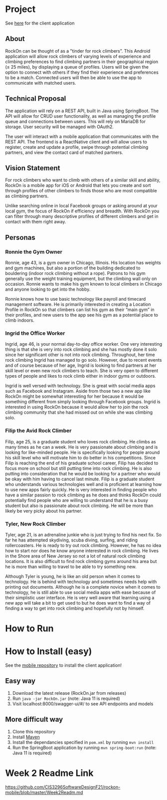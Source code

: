 # Project

See [here](https://github.com/CIS3296SoftwareDesignF21/rockon-mobile) for the client application

## About

RockOn can be thought of as a ”tinder for rock climbers”. This Android application will
allow rock climbers of varying levels of experience and climbing preferences to find climbing partners in their
geographical region (≤ 25 miles), by displaying a queue of profiles. Users will be given the option to connect
with others if they find their experience and preferences to be a match. Connected users will then be able
to use the app to communicate with matched users.

## Technical Proposal

The application will rely on a REST API, built in Java using SpringBoot. The API will allow for CRUD
user functionality, as well as managing the profile queue and connections between users. This will rely on
MariaDB for storage. User security will be managed with OAuth2.

The user will interact with a mobile application that communicates with the REST API. The frontend is a ReactNative client and
will allow users to register, create and update a profile, swipe through potential climbing partners, and view the contact card
of matched partners.

## Vision Statement

For rock climbers who want to climb with others of a similar skill and ability, RockOn is a mobile app for iOS or Android that lets you create and sort through profiles of other climbers to finds those who are most compatible as climbing partners.

Unlike searching online in local Facebook groups or asking around at your local gym, the focus of RockOn if efficiency and breadth. With RockOn you can filter through many descriptive profiles of different climbers and get in contact with them right away.

## Personas

### Ronnie the Gym Owner

Ronnie, age 43, is a gym owner in Chicago, Illinois. His location has weights and gym machines, but also a portion of the building dedicated to bouldering (indoor rock climbing without a rope). Patrons to his gym generally use the weight training equipment, but the climbing wall only on occasion. Ronnie wants to make his gym known to local climbers in Chicago and anyone looking to get into the hobby.

Ronnie knows how to use basic technology like payroll and timecard management software. He is primarily interested in creating a Location Profile in RockOn so that climbers can list his gym as their “main gym” in their profiles, and new users to the app see his gym as a potential place to climb indoors.

### Ingrid the Office Worker

Ingrid, age 46, is your normal day-to-day office worker. One very interesting thing is that she is very into rock climbing
and she has mostly done it solo since her significant other is not into rock climbing. Throughout, her time rock climbing Ingrid has managed
to go solo. However, due to recent events and of course because of her age, Ingrid is looking to find partners at her skill level or
even new rock climbers to teach. She is very open to different types of people and likes to rock climb either in indoor gyms or outdoors.

Ingrid is well versed with technology. She is great with social media apps such as Facebook and Instagram. Aside from those two a new app
like RockOn might be somewhat interesting for her because it would be something different from simply looking through Facebook groups.
Ingrid is interested in using RockOn because it would allow her to join the rock climbing community that she had missed out on while she was climbing solo.

### Filip the Avid Rock Climber

Filip, age 25, is a graduate student who loves rock climbing. He climbs as many times as he can a week. He is very passionate about climbing and is looking for like-minded people. He is specifically looking for people around his skill level who will motivate him to do better in his competitions. Since Filip is reaching the end of his graduate school career, Filip has decided to focus more on school but still putting time into rock climbing. He is also putting into consideration that he would be looking for a partner who would be okay with him having to cancel last minute.
Filip is a graduate student who understands various technologies well and is proficient at learning how to use new apps fairly quickly. He is very interested in finding people who have a similar passion to rock climbing as he does and thinks RockOn could potentially find people who are willing to understand that he is a busy student but also is passionate about rock climbing. He will be more than likely be very picky about his partner.

### Tyler, New Rock Climber

Tyler, age 21, is an adrenaline junkie who is just trying to find his next fix. So far he has attempted skydiving, scuba diving, surfing, and riding rollercoasters. He is ready to try out rock climbing. However, he has no idea how to start nor does he know anyone interested in rock climbing. He lives in the Shore area of New Jersey so not a lot of natural rock climbing locations. It is also difficult to find rock climbing gyms around his area but he is more than willing to travel to be able to try something new.

Although Tyler is young, he is like an old person when it comes to technology. He is behind with technology and sometimes needs help with printing out documents. Although he is a complete novice when it comes to technology, he is still able to use social media apps with ease because of their simplistic user interface. He is very well aware that learning using a new app will take a bit to get used to but he does want to find a way of finding a way to get into rock climbing and hopefully not by himself.

# How to Run



# How to Install (easy)

See the [mobile repository](https://github.com/CIS3296SoftwareDesignF21/rockon-mobile) to install the client application!

## Easy way
1. Download the latest release (RockOn.jar from releases)
2. Run `java -jar RockOn.jar` (note: Java 11 is required)
3. Visit localhost:8000/swagger-ui/#/ to see API endpoints and models

## More difficult way
1. Clone this repository
2. Install [Maven](https://maven.apache.org/install.html)
3. Install the dependancies specified in `pom.xml` by running `mvn install`
4. Run the SpringBoot application by running `mvn spring-boot:run` (note: Java 11 is required)

# Week 2 Readme Link

https://github.com/CIS3296SoftwareDesignF21/rockon-mobile/blob/master/Week2Readm.md

